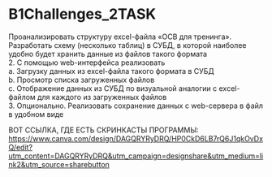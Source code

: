 # B1Challenges_2TASK
Проанализировать структуру excel-файла «ОСВ для тренинга». Разработать схему (несколько таблиц) в СУБД, в которой наиболее удобно будет хранить данные из файлов такого формата  
2.	С помощью web-интерфейса реализовать  
a.	Загрузку данных из excel-файла такого формата в СУБД  
b.	Просмотр списка загруженных файлов  
c.	Отображение данных из СУБД по визуальной аналогии с exсel-файлом для каждого из загруженных файлов  
3.	Опционально. Реализовать сохранение данных с web-сервера в файл в удобном виде   

  ВОТ ССЫЛКА, ГДЕ ЕСТЬ СКРИНКАСТЫ ПРОГРАММЫ: https://www.canva.com/design/DAGQRYRyDRQ/HP0CkD6LB7rQ6J1qkOvDxQ/edit?utm_content=DAGQRYRyDRQ&utm_campaign=designshare&utm_medium=link2&utm_source=sharebutton
